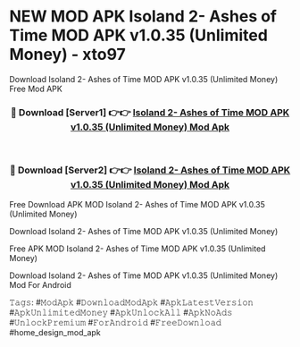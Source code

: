 # NEW MOD APK Isoland 2- Ashes of Time MOD APK v1.0.35 (Unlimited Money) - xto97
Download Isoland 2- Ashes of Time MOD APK v1.0.35 (Unlimited Money) Free Mod APK

<div align="center">
<h3>🔴 Download [Server1] 👉👉 <a href="https://apk-comot.site?title=Isoland_2-_Ashes_of_Time_MOD_APK_v1.0.35_(Unlimited_Money)">Isoland 2- Ashes of Time MOD APK v1.0.35 (Unlimited Money) Mod Apk</a></h3><br>

<h3>🔴 Download [Server2] 👉👉 <a href="https://apk-comot.site?title=Isoland_2-_Ashes_of_Time_MOD_APK_v1.0.35_(Unlimited_Money)">Isoland 2- Ashes of Time MOD APK v1.0.35 (Unlimited Money) Mod Apk</a></h3>
</div>


Free Download APK MOD Isoland 2- Ashes of Time MOD APK v1.0.35 (Unlimited Money)

Download Isoland 2- Ashes of Time MOD APK v1.0.35 (Unlimited Money) 

Free APK MOD Isoland 2- Ashes of Time MOD APK v1.0.35 (Unlimited Money) 

Download Isoland 2- Ashes of Time MOD APK v1.0.35 (Unlimited Money) Mod For Android

𝚃𝚊𝚐𝚜: #𝙼𝚘𝚍𝙰𝚙𝚔 #𝙳𝚘𝚠𝚗𝚕𝚘𝚊𝚍𝙼𝚘𝚍𝙰𝚙𝚔 #𝙰𝚙𝚔𝙻𝚊𝚝𝚎𝚜𝚝𝚅𝚎𝚛𝚜𝚒𝚘𝚗 #𝙰𝚙𝚔𝚄𝚗𝚕𝚒𝚖𝚒𝚝𝚎𝚍𝙼𝚘𝚗𝚎𝚢 #𝙰𝚙𝚔𝚄𝚗𝚕𝚘𝚌𝚔𝙰𝚕𝚕 #𝙰𝚙𝚔𝙽𝚘𝙰𝚍𝚜 #𝚄𝚗𝚕𝚘𝚌𝚔𝙿𝚛𝚎𝚖𝚒𝚞𝚖 #𝙵𝚘𝚛𝙰𝚗𝚍𝚛𝚘𝚒𝚍 #𝙵𝚛𝚎𝚎𝙳𝚘𝚠𝚗𝚕𝚘𝚊𝚍 #home_design_mod_apk